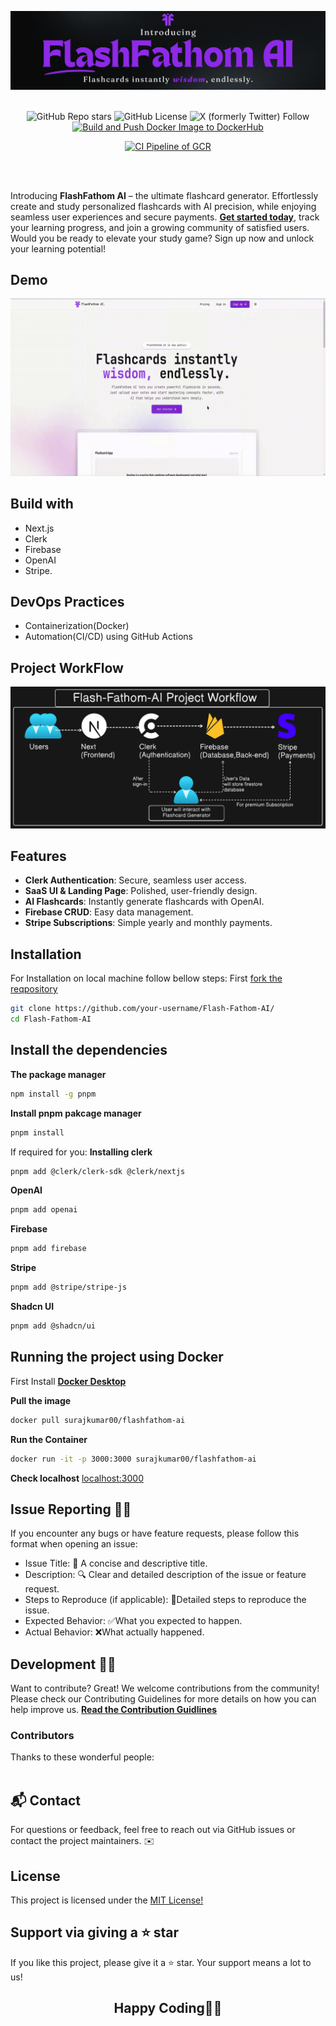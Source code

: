 ![flashfathom-ai](./public//Flash-Fathom-AI-Banner.png)

<div align="center">
  
</br>
    <img alt="GitHub Repo stars" src="https://img.shields.io/github/stars/Suraj-kumar00/Flash-Fathom-AI?logo=github"> </img>
    <img alt="GitHub License" src="https://img.shields.io/github/license/Suraj-kumar00/Flash-Fathom-AI"></img>
    <img alt="X (formerly Twitter) Follow" src="https://img.shields.io/twitter/follow/surajk_umar01"></img
                                                                                                       
[![Build and Push Docker Image to DockerHub](https://github.com/Suraj-kumar00/Flash-Fathom-AI/actions/workflows/publish-to-dockerhub.yml/badge.svg?branch=main)](https://github.com/Suraj-kumar00/Flash-Fathom-AI/actions/workflows/publish-to-dockerhub.yml)
                                                                                                      
[![CI Pipeline of GCR](https://github.com/Suraj-kumar00/Flash-Fathom-AI/actions/workflows/pulish-to-gcr.yml/badge.svg)](https://github.com/Suraj-kumar00/Flash-Fathom-AI/actions/workflows/pulish-to-gcr.yml)

<br>
</div>
<br>

Introducing **FlashFathom AI** – the ultimate flashcard generator. Effortlessly create and study personalized flashcards with AI precision, while enjoying seamless user experiences and secure payments.
[**Get started today**](https://flash-fathom-ai.vercel.app/), track your learning progress, and join a growing community of satisfied users. Would you be ready to elevate your study game? Sign up now and unlock your learning potential!

## Demo

<div align="center">
  <img src="./public/Flash-Fathom-AI-Signin-And-Card.gif" alt="Tutorial to demonstrate signin and generating flash cards" width="1000" ></img>
</div>

## Build with

- Next.js
- Clerk
- Firebase
- OpenAI
- Stripe.

## DevOps Practices

- Containerization(Docker)
- Automation(CI/CD) using GitHub Actions

## Project WorkFlow

![](./public/Flash-Fathom-AI-WorkFlow.png)

## Features

- **Clerk Authentication**: Secure, seamless user access.
- **SaaS UI & Landing Page**: Polished, user-friendly design.
- **AI Flashcards**: Instantly generate flashcards with OpenAI.
- **Firebase CRUD**: Easy data management.
- **Stripe Subscriptions**: Simple yearly and monthly payments.

## Installation

For Installation on local machine follow bellow steps:
First [fork the reqpository](https://github.com/Suraj-kumar00/Flash-Fathom-AI/fork)

```sh
git clone https://github.com/your-username/Flash-Fathom-AI/
cd Flash-Fathom-AI
```

## Install the dependencies

**The package manager**

```sh
npm install -g pnpm
```

**Install pnpm pakcage manager**

```sh
pnpm install
```

If required for you:
**Installing clerk**

```bash
pnpm add @clerk/clerk-sdk @clerk/nextjs
```

**OpenAI**

```bash
pnpm add openai
```

**Firebase**

```bash
pnpm add firebase
```

**Stripe**

```bash
pnpm add @stripe/stripe-js
```

**Shadcn UI**

```bash
pnpm add @shadcn/ui
```

## Running the project using Docker

First Install [**Docker Desktop**](https://www.docker.com/products/docker-desktop/)

**Pull the image**

```bash
docker pull surajkumar00/flashfathom-ai
```

**Run the Container**

```bash
docker run -it -p 3000:3000 surajkumar00/flashfathom-ai
```

**Check localhost**
[localhost:3000](localhost:3000)

## Issue Reporting 🐛✨

If you encounter any bugs or have feature requests, please follow this format when opening an issue:

- Issue Title: 📝 A concise and descriptive title.
- Description: 🔍 Clear and detailed description of the issue or feature request.
- Steps to Reproduce (if applicable): 🚶Detailed steps to reproduce the issue.
- Expected Behavior: ✅What you expected to happen.
- Actual Behavior: ❌What actually happened.

## Development 👨‍💻

Want to contribute? Great!
We welcome contributions from the community! Please check our Contributing Guidelines for more details on how you can help improve us.
[**Read the Contribution Guidlines**](https://github.com/Suraj-kumar00/Flash-Fathom-AI/blob/main/CONTRIBUTING.md)

### Contributors

Thanks to these wonderful people:
<br/>
<br/>

<!-- <a href="https://github.com/Suraj-kumar00/Flash-Fathom-AI/graphs/contributors">
<img src="https://contrib.rocks/image?repo=Suraj-kumar00/Flash-Fathom-AI" />
</a> -->

## 📬 Contact

For questions or feedback, feel free to reach out via GitHub issues or contact the project maintainers. ✉️

## License

This project is licensed under the [MIT License!](https://github.com/Suraj-kumar00/Flash-Fathom-AI/blob/main/LICENSE)

## Support via giving a ⭐ star

If you like this project, please give it a ⭐ star. Your support means a lot to us!

<h2 align="center"> Happy Coding🚀✨</h2>
